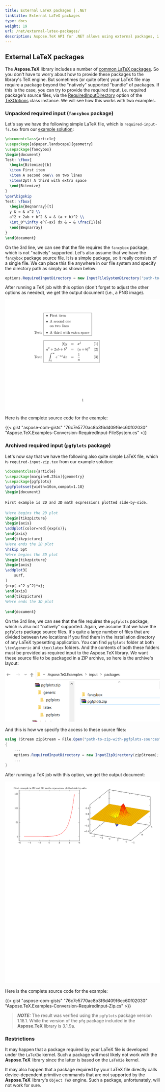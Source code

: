 ```yaml
---
title: External LaTeX packages | .NET
linktitle: External LaTeX packages
type: docs
weight: 19
url: /net/external-latex-packages/
description: Aspose.TeX API for .NET allows using external packages, i.e. the ones not included in the library itself like fancybox and pgfplots packages.
---
```


## **External LaTeX packages**

The **Aspose.TeX** library includes a number of [common LaTeX packages](/tex/net/embedded-packages/). So you don't have to worry about how to provide these packages to the library's TeX engine. But sometimes (or quite often) your LaTeX file may require a package beyond the "natively" supported "bundle" of packages. If this is the case, you can try to provide the required input, i.e. required package's source files, via the [RequiredInputDirectory](https://reference.aspose.com/tex/net/aspose.tex/texoptions/requiredinputdirectory/) option of the [TeXOptions](https://reference.aspose.com/tex/net/aspose.tex/texoptions/) class instance. We will see how this works with two examples.

### **Unpacked required input (`fancybox` package)**

Let's say we have the following simple LaTeX file, which is `required-input-fs.tex` from our [example solution](https://github.com/aspose-tex/Aspose.TeX-for-.NET):

```tex
\documentclass{article}
\usepackage[a6paper,landscape]{geometry}
\usepackage{fancybox}
\begin{document}
Test: \fbox{
  \begin{Bitemize}[b]
  \item First item
  \item A second one\\ on two lines
  \item(2pt) A third with extra space
  \end{Bitemize}
}
\par\bigskip
Test: \fbox{
  \begin{Beqnarray}[t]
  y & = & x^2 \\
  a^2 + 2ab + b^2 & = & (a + b)^2 \\
  \int_0^\infty e^{-ax} dx & = & \frac{1}{a}
  \end{Beqnarray}
}
\end{document}
```

On the 3rd line, we can see that the file requires the `fancybox` package, which is not "natively" supported. Let's also assume that we have the `fancybox` package source file. It is a simple package, so it really consists of a single file. We can place this file anywhere in our file system and specify the directory path as simply as shown below:

```C#
options.RequiredInputDirectory = new InputFileSystemDirectory("path-to-directory-where-fancybox.sty-located");
```

After running a TeX job with this option (don't forget to adjust the other options as needed), we get the output document (i.e., a PNG image).

![](Conversion-RequiredInputFs.png)

Here is the complete source code for the example:

{{< gist "aspose-com-gists" "76c7e5770ac8b3f6d409f6ec60f02030" "Aspose.TeX.Examples-Conversion-RequiredInput-FileSystem.cs" >}}

### **Archived required input (`pgfplots` package)**

Let's now say that we have the following also quite simple LaTeX file, which is `required-input-zip.tex` from our example solution:
```tex
\documentclass{article}
\usepackage[margin=0.25in]{geometry}
\usepackage{pgfplots}
\pgfplotsset{width=10cm,compat=1.18}
\begin{document}

First example is 2D and 3D math expressions plotted side-by-side.

%Here begins the 2D plot
\begin{tikzpicture}
\begin{axis}
\addplot[color=red]{exp(x)};
\end{axis}
\end{tikzpicture}
%Here ends the 2D plot
\hskip 5pt
%Here begins the 3D plot
\begin{tikzpicture}
\begin{axis}
\addplot3[
    surf,
]
{exp(-x^2-y^2)*x};
\end{axis}
\end{tikzpicture}
%Here ends the 3D plot

\end{document}
```

On the 3rd line, we can see that the file requires the `pgfplots` package, which is also not "natively" supported. Again, we assume that we have the `pgfplots` package source files. It's quite a large number of files that are divided between two locations if you find them in the installation directory of any LaTeX typesetting application. You can find `pgfplots` folder at both `\tex\generic` and `\tex\latex` folders. And the contents of both these folders must be provided as required input to the Aspose.TeX library. We want these source file to be packaged in a ZIP archive, so here is the archive's layout:

![](pgfplots-zip-layout.png)

And this is how we specify the access to these source files:

```C#
using (Stream zipStream = File.Open("path-to-zip-with-pgfplots-sources"), FileMode.Open))
{
    ...
    options.RequiredInputDirectory = new InputZipDirectory(zipStream);
    ...
}

```

After running a TeX job with this option, we get the output document:

![](Conversion-RequiredInputZip.png)

Here is the complete source code for the example:

{{< gist "aspose-com-gists" "76c7e5770ac8b3f6d409f6ec60f02030" "Aspose.TeX.Examples-Conversion-RequiredInput-Zip.cs" >}}

> **_NOTE:_** The result was verified using the `pgfplots` package version 1.18.1. While the version of the `pfg` package included in the **Aspose.TeX** library is 3.1.9a.

### **Restrictions**

It may happen that a package required by your LaTeX file is developed under the `LaTeX3e` kernel. Such a package will most likely not work with the **Aspose.TeX** library since the latter is based on the `LaTeX2e` kernel.

It may also happen that a package required by your LaTeX file directly calls device-dependent primitive commands that are not supported by the **Aspose.TeX** library's `Object TeX` engine. Such a package, unfortunately, will not work for sure.
